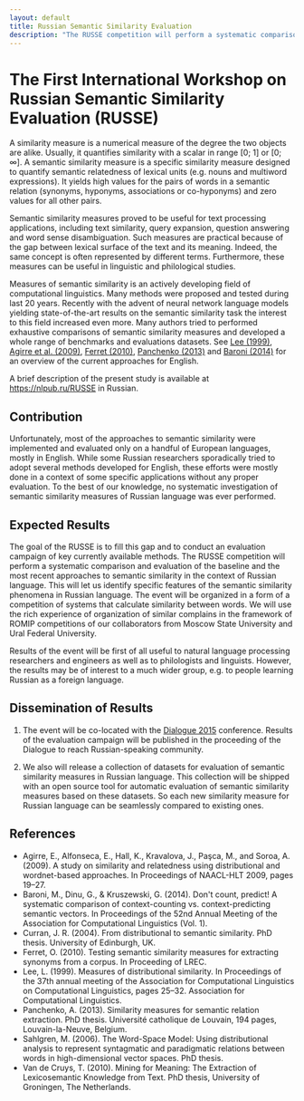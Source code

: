 ```yaml
---
layout: default
title: Russian Semantic Similarity Evaluation
description: "The RUSSE competition will perform a systematic comparison and evaluation of the baseline and the most recent approaches to semantic similarity."
---
```


# The First International Workshop on Russian Semantic Similarity Evaluation (RUSSE)

A similarity measure is a numerical measure of the degree the two objects are alike. Usually, it quantifies similarity with a scalar in range [0; 1] or [0; ∞]. A semantic similarity measure is a specific similarity measure designed to quantify semantic relatedness of lexical units (e.g. nouns and multiword expressions). It yields high values for the pairs of words in a semantic relation (synonyms, hyponyms, associations or co-hyponyms) and zero values for all other pairs.

Semantic similarity measures proved to be useful for text processing applications, including text similarity, query expansion, question answering and word sense disambiguation. Such measures are practical because of the gap between lexical surface of the text and its meaning. Indeed, the same concept is often represented by different terms. Furthermore, these measures can be useful in linguistic and philological studies.

Measures of semantic similarity is an actively developing field of computational linguistics. Many methods were proposed and tested during last 20 years. Recently with the advent of neural network language models yielding state-of-the-art results on the semantic similarity task the interest to this field increased even more. Many authors tried to performed exhaustive comparisons of semantic similarity measures and developed a whole range of benchmarks and evaluations datasets. See [Lee (1999)](#Lee99), [Agirre et al. (2009)](#Agirre09), [Ferret (2010)](#Ferret10), [Panchenko (2013)](#Panchenko13) and [Baroni (2014)](#Baroni14) for an overview of the current approaches for English.

A brief description of the present study is available at <https://nlpub.ru/RUSSE> in Russian.

## Contribution

Unfortunately, most of the approaches to semantic similarity were implemented and evaluated only on a handful of European languages, mostly in English. While some Russian researchers sporadically tried to adopt several methods developed for English, these efforts were mostly done in a context of some specific applications without any proper evaluation. To the best of our knowledge, no systematic investigation of semantic similarity measures of Russian language was ever performed.

## Expected Results

The goal of the RUSSE is to fill this gap and to conduct an evaluation campaign of key currently available methods. The RUSSE competition will perform a systematic comparison and evaluation of the baseline and the most recent approaches to semantic similarity in the context of Russian language. This will let us identify specific features of the semantic similarity phenomena in Russian language. The event will be organized in a form of a competition of systems that calculate similarity between words. We will use the rich experience of organization of similar complains in the framework of ROMIP competitions of our collaborators from Moscow State University and Ural Federal University.

Results of the event will be first of all useful to natural language processing researchers and engineers as well as to philologists and linguists. However, the results may be of interest to a much wider group, e.g. to people learning Russian as a foreign language.

## Dissemination of Results

1. The event will be co-located with the [Dialogue 2015](http://www.dialog-21.ru/en/) conference. Results of the evaluation campaign will be published in the proceeding of the Dialogue to reach Russian-speaking community.

2. We also will release a collection of datasets for evaluation of semantic similarity measures in Russian language. This collection will be shipped with an open source tool for automatic evaluation of semantic similarity measures based on these datasets. So each new similarity measure for Russian language can be seamlessly compared to existing ones.

## References

* Agirre, E., Alfonseca, E., Hall, K., Kravalova, J., Paşca, M., and Soroa, A. (2009). A study on similarity and relatedness using distributional and wordnet-based approaches. In Proceedings of NAACL-HLT 2009, pages 19–27.
* Baroni, M., Dinu, G., & Kruszewski, G. (2014). Don't count, predict! A systematic comparison of context-counting vs. context-predicting semantic vectors. In Proceedings of the 52nd Annual Meeting of the Association for Computational Linguistics (Vol. 1).
* Curran, J. R. (2004). From distributional to semantic similarity. PhD thesis. University of Edinburgh, UK.
* Ferret, O. (2010). Testing semantic similarity measures for extracting synonyms from a corpus. In Proceeding of LREC.
* Lee, L. (1999). Measures of distributional similarity. In Proceedings of the 37th annual meeting of the Association for Computational Linguistics on Computational Linguistics, pages 25–32\. Association for Computational Linguistics.
* Panchenko, A. (2013). Similarity measures for semantic relation extraction. PhD thesis. Université catholique de Louvain, 194 pages, Louvain-la-Neuve, Belgium.
* Sahlgren, M. (2006). The Word-Space Model: Using distributional analysis to represent syntagmatic and paradigmatic relations between words in high-dimensional vector spaces. PhD thesis.
* Van de Cruys, T. (2010). Mining for Meaning: The Extraction of Lexicosemantic Knowledge from Text. PhD thesis, University of Groningen, The Netherlands.
